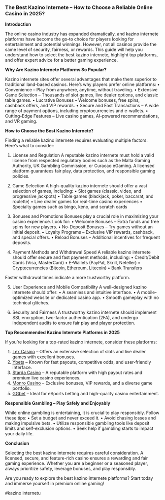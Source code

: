 ### The Best Kazino Internete – How to Choose a Reliable Online Casino in 2025?

**Introduction**

The online casino industry has expanded dramatically, and kazino internete platforms have become the go-to choice for players looking for entertainment and potential winnings. However, not all casinos provide the same level of security, fairness, or rewards. This guide will help you understand how to select the best kazino internete, highlight top platforms, and offer expert advice for a better gaming experience.

**Why Are Kazino Internete Platforms So Popular?**

Kazino internete sites offer several advantages that make them superior to traditional land-based casinos. Here’s why players prefer online platforms:
•	Convenience – Play from anywhere, anytime, without traveling.
•	Extensive Game Selection – Thousands of slot games, live dealer options, and classic table games.
•	Lucrative Bonuses – Welcome bonuses, free spins, cashback offers, and VIP rewards.
•	Secure and Fast Transactions – A wide range of payment options, including cryptocurrencies and e-wallets.
•	Cutting-Edge Features – Live casino games, AI-powered recommendations, and VR gaming.

**How to Choose the Best Kazino Internete?**

Finding a reliable kazino internete requires evaluating multiple factors. Here’s what to consider:
1. License and Regulation
A reputable kazino internete must hold a valid license from respected regulatory bodies such as the Malta Gaming Authority, UK Gambling Commission, or Curacao eGaming. A licensed platform guarantees fair play, data protection, and responsible gaming policies.

2. Game Selection
A high-quality kazino internete should offer a vast selection of games, including:
•	Slot games (classic, video, and progressive jackpots)
•	Table games (blackjack, poker, baccarat, and roulette)
•	Live dealer games for real-time casino experiences
•	Specialty games such as bingo, keno, and scratch cards

3. Bonuses and Promotions
Bonuses play a crucial role in maximizing your casino experience. Look for:
•	Welcome Bonuses – Extra funds and free spins for new players.
•	No-Deposit Bonuses – Try games without an initial deposit.
•	Loyalty Programs – Exclusive VIP rewards, cashback, and special offers.
•	Reload Bonuses – Additional incentives for frequent deposits.

4. Payment Methods and Withdrawal Speed
A reliable kazino internete should offer secure and fast payment methods, including:
•	Credit/Debit Cards (Visa, MasterCard)
•	E-Wallets (PayPal, Skrill, Neteller)
•	Cryptocurrencies (Bitcoin, Ethereum, Litecoin)
•	Bank Transfers

Faster withdrawal times indicate a more trustworthy platform.

5. User Experience and Mobile Compatibility
A well-designed kazino internete should offer:
•	A seamless and intuitive interface.
•	A mobile-optimized website or dedicated casino app.
•	Smooth gameplay with no technical glitches.

6. Security and Fairness
A trustworthy kazino internete should implement SSL encryption, two-factor authentication (2FA), and undergo independent audits to ensure fair play and player protection.

**Top Recommended Kazino Internete Platforms in 2025**

If you’re looking for a top-rated kazino internete, consider these platforms:
1.	[Lex Casino](https://data.ltbet.com/top/lex.casino/) – Offers an extensive selection of slots and live dealer games with excellent bonuses.
2.	[Ybets](https://data.ltbet.com/top/ybets/) – Known for fast payouts, competitive odds, and user-friendly interface.
3.	[Starda Casino](https://data.ltbet.com/top/starda.casino/) – A reputable platform with high payout rates and premium live casino experiences.
4.	[Monro Casino](https://data.ltbet.com/top/monro/) – Exclusive bonuses, VIP rewards, and a diverse game portfolio.
5.	[GGbet](https://data.ltbet.com/top/ggbet/) – Ideal for eSports betting and high-quality casino entertainment.

**Responsible Gambling – Play Safely and Enjoyably**

While online gambling is entertaining, it is crucial to play responsibly. Follow these tips:
•	Set a budget and never exceed it.
•	Avoid chasing losses and making impulsive bets.
•	Utilize responsible gambling tools like deposit limits and self-exclusion options.
•	Seek help if gambling starts to impact your daily life.

**Conclusion**

Selecting the best kazino internete requires careful consideration. A licensed, secure, and feature-rich casino ensures a rewarding and fair gaming experience. Whether you are a beginner or a seasoned player, always prioritize safety, leverage bonuses, and play responsibly.

Are you ready to explore the best kazino internete platforms? Start today and immerse yourself in premium online gaming!

#kazino internetu
